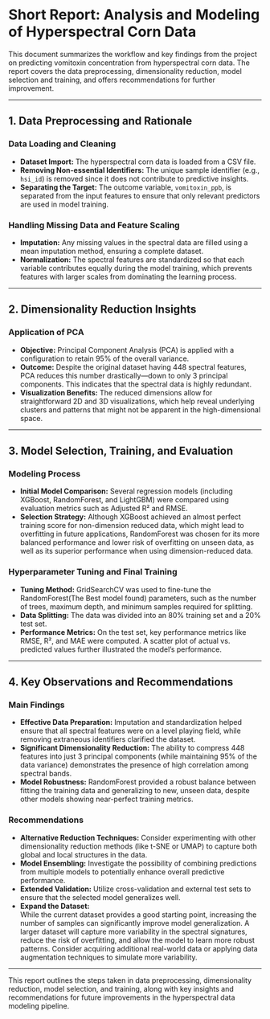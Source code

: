 # Short Report: Analysis and Modeling of Hyperspectral Corn Data

This document summarizes the workflow and key findings from the project on predicting vomitoxin concentration from hyperspectral corn data. The report covers the data preprocessing, dimensionality reduction, model selection and training, and offers recommendations for further improvement.

---

## 1. Data Preprocessing and Rationale

### Data Loading and Cleaning
- **Dataset Import:** The hyperspectral corn data is loaded from a CSV file.
- **Removing Non-essential Identifiers:** The unique sample identifier (e.g., `hsi_id`) is removed since it does not contribute to predictive insights.
- **Separating the Target:** The outcome variable, `vomitoxin_ppb`, is separated from the input features to ensure that only relevant predictors are used in model training.

### Handling Missing Data and Feature Scaling
- **Imputation:** Any missing values in the spectral data are filled using a mean imputation method, ensuring a complete dataset.
- **Normalization:** The spectral features are standardized so that each variable contributes equally during the model training, which prevents features with larger scales from dominating the learning process.

---

## 2. Dimensionality Reduction Insights

### Application of PCA
- **Objective:** Principal Component Analysis (PCA) is applied with a configuration to retain 95% of the overall variance.
- **Outcome:** Despite the original dataset having 448 spectral features, PCA reduces this number drastically—down to only 3 principal components. This indicates that the spectral data is highly redundant.
- **Visualization Benefits:** The reduced dimensions allow for straightforward 2D and 3D visualizations, which help reveal underlying clusters and patterns that might not be apparent in the high-dimensional space.

---

## 3. Model Selection, Training, and Evaluation

### Modeling Process
- **Initial Model Comparison:** Several regression models (including XGBoost, RandomForest, and LightGBM) were compared using evaluation metrics such as Adjusted R² and RMSE.
- **Selection Strategy:** Although XGBoost achieved an almost perfect training score for non-dimension reduced data, which might lead to overfitting in future applications, RandomForest was chosen for its more balanced performance and lower risk of overfitting on unseen data, as well as its superior performance when using dimension-reduced data.


### Hyperparameter Tuning and Final Training
- **Tuning Method:** GridSearchCV was used to fine-tune the RandomForest(The Best model found) parameters, such as the number of trees, maximum depth, and minimum samples required for splitting.
- **Data Splitting:** The data was divided into an 80% training set and a 20% test set.
- **Performance Metrics:** On the test set, key performance metrics like RMSE, R², and MAE were computed. A scatter plot of actual vs. predicted values further illustrated the model’s performance.

---

## 4. Key Observations and Recommendations

### Main Findings
- **Effective Data Preparation:** Imputation and standardization helped ensure that all spectral features were on a level playing field, while removing extraneous identifiers clarified the dataset.
- **Significant Dimensionality Reduction:** The ability to compress 448 features into just 3 principal components (while maintaining 95% of the data variance) demonstrates the presence of high correlation among spectral bands.
- **Model Robustness:** RandomForest provided a robust balance between fitting the training data and generalizing to new, unseen data, despite other models showing near-perfect training metrics.

### Recommendations
- **Alternative Reduction Techniques:** Consider experimenting with other dimensionality reduction methods (like t-SNE or UMAP) to capture both global and local structures in the data.
- **Model Ensembling:** Investigate the possibility of combining predictions from multiple models to potentially enhance overall predictive performance.
- **Extended Validation:** Utilize cross-validation and external test sets to ensure that the selected model generalizes well.
- **Expand the Dataset:**  
  While the current dataset provides a good starting point, increasing the number of samples can significantly improve model generalization. A larger dataset will capture more variability in the spectral signatures, reduce the risk of overfitting, and allow the model to learn more robust patterns. Consider acquiring additional real-world data or applying data augmentation techniques to simulate more variability.


---

This report outlines the steps taken in data preprocessing, dimensionality reduction, model selection, and training, along with key insights and recommendations for future improvements in the hyperspectral data modeling pipeline.

